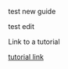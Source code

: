 test new guide 

test edit

Link to a tutorial 

[tutorial link](../tutorials/galaxy_101/galaxy_101.md)


